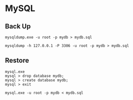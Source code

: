 # MySQL

## Back Up

```
mysqldump.exe -u root -p mydb > mydb.sql
```

```
mysqldump -h 127.0.0.1 -P 3306 -u root -p mydb > mydb.sql
```

## Restore

```
mysql.exe
mysql > drop database mydb;
mysql > create database mydb;
mysql > exit
```

```
mysql.exe -u root -p mydb < mydb.sql
```

